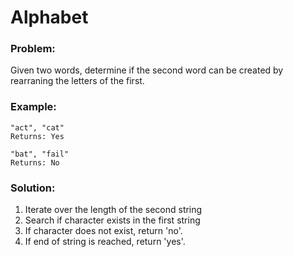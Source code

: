 # Alphabet

### Problem:  
Given two words, determine if the second word can be created by rearraning the letters of the first.

### Example:
```
"act", "cat"
Returns: Yes  

"bat", "fail"
Returns: No
```

### Solution:
1)  Iterate over the length of the second string
2)  Search if character exists in the first string
3)  If character does not exist, return 'no'.
4)  If end of string is reached, return 'yes'.

